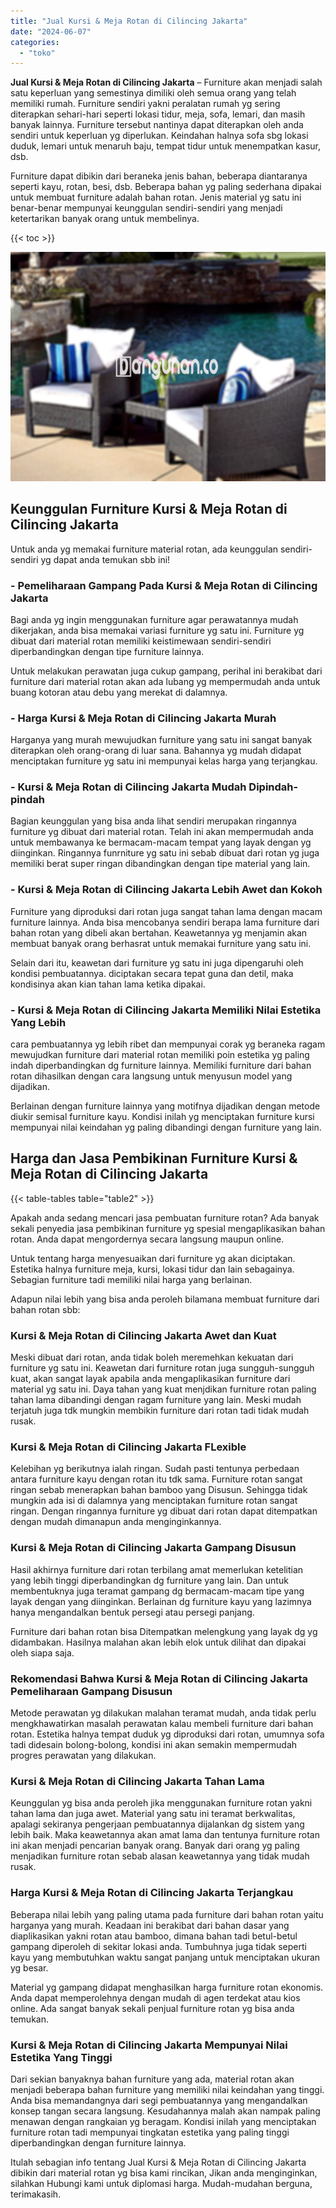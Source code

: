 ```yaml
---
title: "Jual Kursi & Meja Rotan di Cilincing Jakarta"
date: "2024-06-07"
categories: 
  - "toko"
---
```


**Jual Kursi & Meja Rotan di Cilincing Jakarta** – Furniture akan menjadi salah satu keperluan yang semestinya dimiliki oleh semua orang yang telah memiliki rumah. Furniture sendiri yakni peralatan rumah yg sering diterapkan sehari-hari seperti lokasi tidur, meja, sofa, lemari, dan masih banyak lainnya. Furniture tersebut nantinya dapat diterapkan oleh anda sendiri untuk keperluan yg diperlukan. Keindahan halnya sofa sbg lokasi duduk, lemari untuk menaruh baju, tempat tidur untuk menempatkan kasur, dsb.

Furniture dapat dibikin dari beraneka jenis bahan, beberapa diantaranya seperti kayu, rotan, besi, dsb. Beberapa bahan yg paling sederhana dipakai untuk membuat furniture adalah bahan rotan. Jenis material yg satu ini benar-benar mempunyai keunggulan sendiri-sendiri yang menjadi ketertarikan banyak orang untuk membelinya.

{{< toc >}}

![Jual Kursi & Meja Rotan di Cilincing Jakarta](/images/kursi-meja-rotan-murah11.png)

## Keunggulan Furniture Kursi & Meja Rotan di Cilincing Jakarta

Untuk anda yg memakai furniture material rotan, ada keunggulan sendiri-sendiri yg dapat anda temukan sbb ini!

### \- Pemeliharaan Gampang Pada Kursi & Meja Rotan di Cilincing Jakarta

Bagi anda yg ingin menggunakan furniture agar perawatannya mudah dikerjakan, anda bisa memakai variasi furniture yg satu ini. Furniture yg dibuat dari material rotan memiliki keistimewaan sendiri-sendiri diperbandingkan dengan tipe furniture lainnya.

Untuk melakukan perawatan juga cukup gampang, perihal ini berakibat dari furniture dari material rotan akan ada lubang yg mempermudah anda untuk buang kotoran atau debu yang merekat di dalamnya.

### \- Harga Kursi & Meja Rotan di Cilincing Jakarta Murah

Harganya yang murah mewujudkan furniture yang satu ini sangat banyak diterapkan oleh orang-orang di luar sana. Bahannya yg mudah didapat menciptakan furniture yg satu ini mempunyai kelas harga yang terjangkau.

### \- Kursi & Meja Rotan di Cilincing Jakarta Mudah Dipindah-pindah

Bagian keunggulan yang bisa anda lihat sendiri merupakan ringannya furniture yg dibuat dari material rotan. Telah ini akan mempermudah anda untuk membawanya ke bermacam-macam tempat yang layak dengan yg diinginkan. Ringannya funrniture yg satu ini sebab dibuat dari rotan yg juga memiliki berat super ringan dibandingkan dengan tipe material yang lain.

### \- Kursi & Meja Rotan di Cilincing Jakarta Lebih Awet dan Kokoh

Furniture yang diproduksi dari rotan juga sangat tahan lama dengan macam furniture lainnya. Anda bisa mencobanya sendiri berapa lama furniture dari bahan rotan yang dibeli akan bertahan. Keawetannya yg menjamin akan membuat banyak orang berhasrat untuk memakai furniture yang satu ini.

Selain dari itu, keawetan dari furniture yg satu ini juga dipengaruhi oleh kondisi pembuatannya. diciptakan secara tepat guna dan detil, maka kondisinya akan kian tahan lama ketika dipakai.

### \- Kursi & Meja Rotan di Cilincing Jakarta Memiliki Nilai Estetika Yang Lebih

cara pembuatannya yg lebih ribet dan mempunyai corak yg beraneka ragam mewujudkan furniture dari material rotan memiliki poin estetika yg paling indah diperbandingkan dg furniture lainnya. Memiliki furniture dari bahan rotan dihasilkan dengan cara langsung untuk menyusun model yang dijadikan.

Berlainan dengan furniture lainnya yang motifnya dijadikan dengan metode diukir semisal furniture kayu. Kondisi inilah yg menciptakan furniture kursi mempunyai nilai keindahan yg paling dibandingi dengan furniture yang lain.

## Harga dan Jasa Pembikinan Furniture Kursi & Meja Rotan di Cilincing Jakarta

{{< table-tables table="table2" >}}

Apakah anda sedang mencari jasa pembuatan furniture rotan? Ada banyak sekali penyedia jasa pembikinan furniture yg spesial mengaplikasikan bahan rotan. Anda dapat mengordernya secara langsung maupun online.

Untuk tentang harga menyesuaikan dari furniture yg akan diciptakan. Estetika halnya furniture meja, kursi, lokasi tidur dan lain sebagainya. Sebagian furniture tadi memiliki nilai harga yang berlainan.

Adapun nilai lebih yang bisa anda peroleh bilamana membuat furniture dari bahan rotan sbb:

### Kursi & Meja Rotan di Cilincing Jakarta Awet dan Kuat

Meski dibuat dari rotan, anda tidak boleh meremehkan kekuatan dari furniture yg satu ini. Keawetan dari furniture rotan juga sungguh-sungguh kuat, akan sangat layak apabila anda mengaplikasikan furniture dari material yg satu ini. Daya tahan yang kuat menjdikan furniture rotan paling tahan lama dibandingi dengan ragam furniture yang lain. Meski mudah terjatuh juga tdk mungkin membikin furniture dari rotan tadi tidak mudah rusak.

### Kursi & Meja Rotan di Cilincing Jakarta FLexible

Kelebihan yg berikutnya ialah ringan. Sudah pasti tentunya perbedaan antara furniture kayu dengan rotan itu tdk sama. Furniture rotan sangat ringan sebab menerapkan bahan bamboo yang Disusun. Sehingga tidak mungkin ada isi di dalamnya yang menciptakan furniture rotan sangat ringan. Dengan ringannya furniture yg dibuat dari rotan dapat ditempatkan dengan mudah dimanapun anda menginginkannya.

### Kursi & Meja Rotan di Cilincing Jakarta Gampang Disusun

Hasil akhirnya furniture dari rotan terbilang amat memerlukan ketelitian yang lebih tinggi diperbandingkan dg furniture yang lain. Dan untuk membentuknya juga teramat gampang dg bermacam-macam tipe yang layak dengan yang diinginkan. Berlainan dg furniture kayu yang lazimnya hanya mengandalkan bentuk persegi atau persegi panjang.

Furniture dari bahan rotan bisa Ditempatkan melengkung yang layak dg yg didambakan. Hasilnya malahan akan lebih elok untuk dilihat dan dipakai oleh siapa saja.

### Rekomendasi Bahwa Kursi & Meja Rotan di Cilincing Jakarta Pemeliharaan Gampang Disusun

Metode perawatan yg dilakukan malahan teramat mudah, anda tidak perlu mengkhawatirkan masalah perawatan kalau membeli furniture dari bahan rotan. Estetika halnya tempat duduk yg diproduksi dari rotan, umumnya sofa tadi didesain bolong-bolong, kondisi ini akan semakin mempermudah progres perawatan yang dilakukan.

### Kursi & Meja Rotan di Cilincing Jakarta Tahan Lama

Keunggulan yg bisa anda peroleh jika menggunakan furniture rotan yakni tahan lama dan juga awet. Material yang satu ini teramat berkwalitas, apalagi sekiranya pengerjaan pembuatannya dijalankan dg sistem yang lebih baik. Maka keawetannya akan amat lama dan tentunya furniture rotan ini akan menjadi pencarian banyak orang. Banyak dari orang yg paling menjadikan furniture rotan sebab alasan keawetannya yang tidak mudah rusak.

### Harga Kursi & Meja Rotan di Cilincing Jakarta Terjangkau

Beberapa nilai lebih yang paling utama pada furniture dari bahan rotan yaitu harganya yang murah. Keadaan ini berakibat dari bahan dasar yang diaplikasikan yakni rotan atau bamboo, dimana bahan tadi betul-betul gampang diperoleh di sekitar lokasi anda. Tumbuhnya juga tidak seperti kayu yang membutuhkan waktu sangat panjang untuk menciptakan ukuran yg besar.

Material yg gampang didapat menghasilkan harga furniture rotan ekonomis. Anda dapat memperolehnya dengan mudah di agen terdekat atau kios online. Ada sangat banyak sekali penjual furniture rotan yg bisa anda temukan.

### Kursi & Meja Rotan di Cilincing Jakarta Mempunyai Nilai Estetika Yang Tinggi

Dari sekian banyaknya bahan furniture yang ada, material rotan akan menjadi beberapa bahan furniture yang memiliki nilai keindahan yang tinggi. Anda bisa memandangnya dari segi pembuatannya yang mengandalkan konsep tangan secara langsung. Kesudahannya malah akan nampak paling menawan dengan rangkaian yg beragam. Kondisi inilah yang menciptakan furniture rotan tadi mempunyai tingkatan estetika yang paling tinggi diperbandingkan dengan furniture lainnya.

Itulah sebagian info tentang Jual Kursi & Meja Rotan di Cilincing Jakarta dibikin dari material rotan yg bisa kami rincikan, Jikan anda menginginkan, silahkan Hubungi kami untuk diplomasi harga. Mudah-mudahan berguna, terimakasih.
